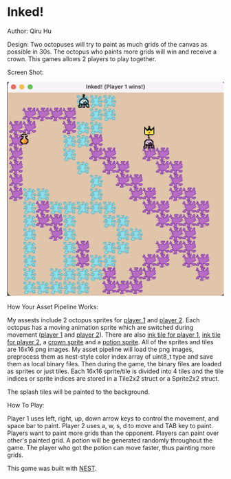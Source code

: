 # Inked!

Author: Qiru Hu

Design: Two octopuses will try to paint as much grids of the canvas as possible in 30s. The octopus who paints more grids will win and receive a crown. This games allows 2 players to play together.

Screen Shot:

![Screen Shot](screenshot.png)

How Your Asset Pipeline Works:

My assests include 2 octopus sprites for [player 1](dist/resources/sprites/octopus1.png) and [player 2](dist/resources/sprites/octopus2.png). Each octopus has a moving animation sprite which are switched during movement ([player 1](dist/resources/sprites/octopus1_move.png) and [player 2](dist/resources/sprites/octopus2_move.png)). There are also [ink tile for player 1](dist/resources/sprites/splash.png), [ink tile for player 2](dist/resources/sprites/splash2.png), a [crown sprite](dist/resources/sprites/crown.png) and a [potion sprite](dist/resources/sprites/potion.png). All of the sprites and tiles are 16x16 png images. My asset pipeline will load the png images, preprocess them as nest-style color index array of uint8_t type and save them as local binary files. Then during the game, the binary files are loaded as sprites or just tiles. Each 16x16 sprite/tile is divided into 4 tiles and the tile indices or sprite indices are stored in a Tile2x2 struct or a Sprite2x2 struct.

The splash tiles will be painted to the background.

How To Play:

Player 1 uses left, right, up, down arrow keys to control the movement, and space bar to paint.
Player 2 uses a, w, s, d to move and TAB key to paint.
Players want to paint more grids than the opponent. 
Players can paint over other's painted grid.
A potion will be generated randomly throughout the game. The player who got the potion can move faster, thus painting more grids.

This game was built with [NEST](NEST.md).

